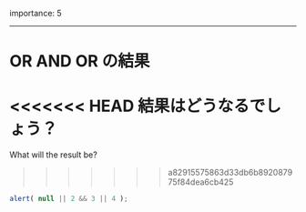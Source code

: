 importance: 5

---

# OR AND OR の結果

<<<<<<< HEAD
結果はどうなるでしょう？
=======
What will the result be?
>>>>>>> a82915575863d33db6b892087975f84dea6cb425

```js
alert( null || 2 && 3 || 4 );
```
